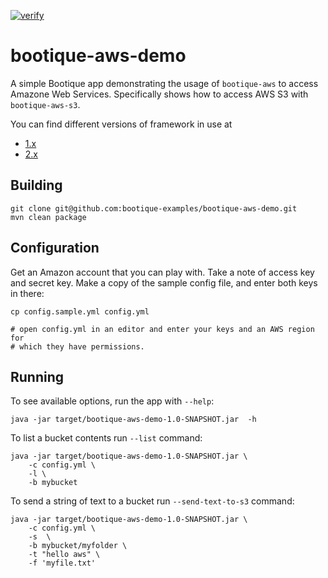 [![verify](https://github.com/bootique-examples/bootique-aws-demo/actions/workflows/verify.yml/badge.svg)](https://github.com/bootique-examples/bootique-aws-demo/actions/workflows/verify.yml)

# bootique-aws-demo

A simple Bootique app demonstrating the usage of `bootique-aws` to access
Amazone Web Services. Specifically shows how to access AWS S3 with
`bootique-aws-s3`.

You can find different versions of framework in use at
* [1.x](https://github.com/bootique-examples/bootique-aws-demo/tree/1.x)
* [2.x](https://github.com/bootique-examples/bootique-aws-demo/tree/2.x)

## Building

```
git clone git@github.com:bootique-examples/bootique-aws-demo.git
mvn clean package
```

## Configuration

Get an Amazon account that you can play with. Take a note of access key
and secret key. Make a copy of the sample config file, and enter both keys
in there:

```
cp config.sample.yml config.yml

# open config.yml in an editor and enter your keys and an AWS region for
# which they have permissions.
```


## Running

To see available options, run the app with `--help`:

```
java -jar target/bootique-aws-demo-1.0-SNAPSHOT.jar  -h
```

To list a bucket contents run `--list` command:

```
java -jar target/bootique-aws-demo-1.0-SNAPSHOT.jar \
    -c config.yml \
    -l \
    -b mybucket
```

To send a string of text to a bucket run `--send-text-to-s3` command:

```
java -jar target/bootique-aws-demo-1.0-SNAPSHOT.jar \
    -c config.yml \
    -s  \
    -b mybucket/myfolder \
    -t "hello aws" \
    -f 'myfile.txt'
```
